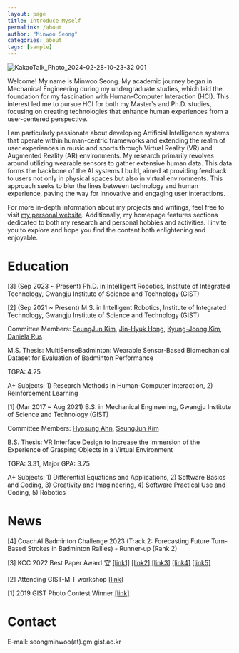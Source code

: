 ```yaml
---
layout: page
title: Introduce Myself
permalink: /about
author: "Minwoo Seong"
categories: about
tags: [sample]
---
```


![KakaoTalk_Photo_2024-02-28-10-23-32 001](https://github.com/dailyminiii/dailyminiii.github.io/assets/79134282/f1b25080-a6d0-4766-925f-0ed64413338e)

<div style="font-size: 14px;">
Welcome! My name is Minwoo Seong. My academic journey began in Mechanical Engineering during my undergraduate studies, which laid the foundation for my fascination with Human-Computer Interaction (HCI). This interest led me to pursue HCI for both my Master's and Ph.D. studies, focusing on creating technologies that enhance human experiences from a user-centered perspective.

I am particularly passionate about developing Artificial Intelligence systems that operate within human-centric frameworks and extending the realm of user experiences in music and sports through Virtual Reality (VR) and Augmented Reality (AR) environments. My research primarily revolves around utilizing wearable sensors to gather extensive human data. This data forms the backbone of the AI systems I build, aimed at providing feedback to users not only in physical spaces but also in virtual environments. This approach seeks to blur the lines between technology and human experience, paving the way for innovative and engaging user interactions.

For more in-depth information about my projects and writings, feel free to visit [my personal website](https://dailyminiii.github.io/). Additionally, my homepage features sections dedicated to both my research and personal hobbies and activities. I invite you to explore and hope you find the content both enlightening and enjoyable.
</div>

# Education

[3] (Sep 2023 ~ Present) Ph.D. in Intelligent Robotics, Institute of Integrated Technology, Gwangju Institute of Science and Technology (GIST)

[2] (Sep 2021 ~ Present) M.S. in Intelligent Robotics, Institute of Integrated Technology, Gwangju Institute of Science and Technology (GIST)

Committee Members: [SeungJun Kim](https://scholar.google.co.kr/citations?user=AjfRd6wAAAAJ&hl=ko&oi=ao), [Jin-Hyuk Hong](https://scholar.google.com/citations?user=iTu5G9QAAAAJ&hl=ko), [Kyung-Joong Kim](https://scholar.google.com.au/citations?user=YBYE93sAAAAJ&hl=en), [Daniela Rus](https://www.csail.mit.edu/person/daniela-rus)

M.S. Thesis: MultiSenseBadminton: Wearable Sensor-Based Biomechanical Dataset for Evaluation of Badminton Performance

TGPA: 4.25

A+ Subjects: 1) Research Methods in Human-Computer Interaction, 2) Reinforcement Learning

[1] (Mar 2017 ~ Aug 2021) B.S. in Mechanical Engineering, Gwangju Institute of Science and Technology (GIST)
 
Committee Members: [Hyosung Ahn](https://sites.google.com/view/hyosungahn/), [SeungJun Kim](https://scholar.google.co.kr/citations?user=AjfRd6wAAAAJ&hl=ko&oi=ao)

B.S. Thesis: VR Interface Design to Increase the Immersion of the Experience of Grasping Objects in a Virtual Environment

TGPA: 3.31, Major GPA: 3.75

A+ Subjects: 1) Differential Equations and Applications, 2) Software Basics and Coding, 3) Creativity and Imagineering, 4) Software Practical Use and Coding, 5) Robotics



# News
 [4] CoachAI Badminton Challenge 2023 (Track 2: Forecasting Future Turn-Based Strokes in Badminton Rallies) - Runner-up (Rank 2)
 

 [3] KCC 2022 Best Paper Award 🏆 [[link1]](http://www.chum-dan.net/news/articleView.html?idxno=6089) [[link2]](https://news.unn.net/news/articleView.html?idxno=531642) [[link3]](https://www.news1.kr/articles/?4753497) [[link4]](https://news.nate.com/view/20220726n07118) [[link5]](https://news.nate.com/view/20220726n07367)
 
 
 [2] Attending GIST-MIT workshop [[link]](https://www.etnews.com/20220711000027)
 
 
 [1] 2019 GIST Photo Contest Winner [[link]](https://www.gist.ac.kr/kr/html/sub06/060101.html?mode=V&no=194113)


# Contact

E-mail: seongminwoo(at).gm.gist.ac.kr

